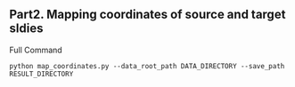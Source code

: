 ## Part2. Mapping coordinates of source and target sldies


Full Command
```
python map_coordinates.py --data_root_path DATA_DIRECTORY --save_path RESULT_DIRECTORY
```
